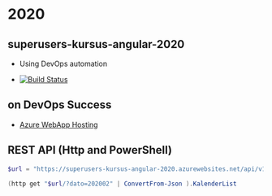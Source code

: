 # 2020

## superusers-kursus-angular-2020

- Using DevOps automation 

- [![Build Status](https://dev.azure.com/superusers-kursus/angular/_apis/build/status/angular-2020?branchName=master)](https://dev.azure.com/superusers-kursus/angular/_build/latest?definitionId=81&branchName=master)

## on DevOps Success

- [Azure WebApp Hosting](https://superusers-kursus-angular-2020.azurewebsites.net)


## REST API (Http and PowerShell)

```powershell
$url = "https://superusers-kursus-angular-2020.azurewebsites.net/api/v1/kursus"

(http get "$url/?dato=202002" | ConvertFrom-Json ).KalenderList
```